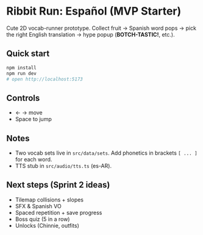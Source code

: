 
# Ribbit Run: Español (MVP Starter)

Cute 2D vocab-runner prototype. Collect fruit → Spanish word pops → pick the right English translation → hype popup (**BOTCH-TASTIC!**, etc.).

## Quick start
```bash
npm install
npm run dev
# open http://localhost:5173
```

## Controls
- ← → move
- Space to jump

## Notes
- Two vocab sets live in `src/data/sets`. Add phonetics in brackets `[ ... ]` for each word.
- TTS stub in `src/audio/tts.ts` (es-AR).

## Next steps (Sprint 2 ideas)
- Tilemap collisions + slopes
- SFX & Spanish VO
- Spaced repetition + save progress
- Boss quiz (5 in a row)
- Unlocks (Chinnie, outfits)
